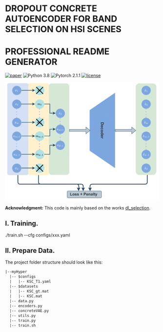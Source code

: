# DROPOUT CONCRETE AUTOENCODER FOR BAND SELECTION ON HSI SCENES
# PROFESSIONAL  README GENERATOR
[![paper](https://img.shields.io/badge/arXiv-Paper-<COLOR>.svg)](https://arxiv.org/abs/2401.16522)
![Python 3.8](https://img.shields.io/badge/python-3.8.16-green.svg)
![Pytorch 2.1.1](https://img.shields.io/badge/Pytorch-2.1.1-blue.svg)
[![license](https://img.shields.io/badge/License-MIT-brightgreen.svg)](https://choosealicense.com/licenses/mit/)

![Network](assets/schema_hyper_img.png)

**Acknowledgment:** This code is mainly based on the works [dl_selection](https://github.com/iancovert/dl-selection.git). 


## I. Training.
./train.sh --cfg configs/xxx.yaml

## II. Prepare Data.
The project folder structure should look like this:
```commandlines
|--myHyper
  |-- $configs
  |   |-- KSC_T1.yaml
  |-- $datasets
  |   |-- KSC_gt.mat
  |   |-- KSC.mat
  |-- data.py
  |-- encoders.py
  |-- concreteVAE.py
  |-- utils.py
  |-- train.py
  |-- train.sh   




